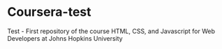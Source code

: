 # Coursera-test
Test - First repository of the course HTML, CSS, and Javascript for Web Developers at Johns Hopkins University
